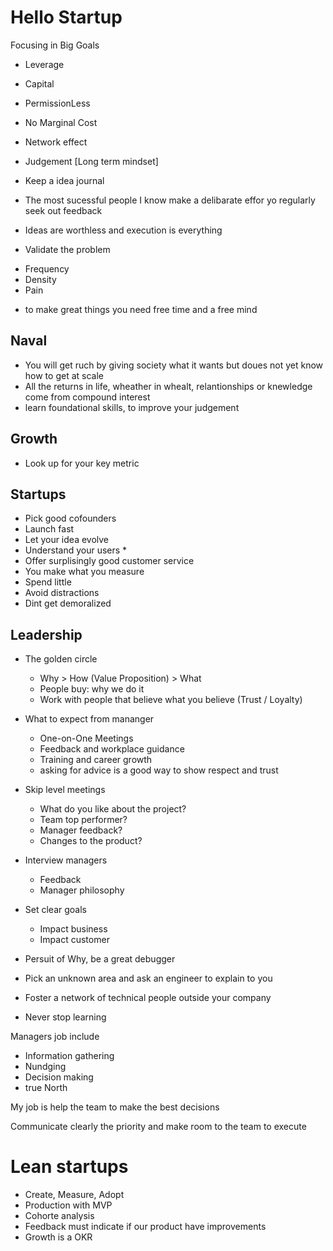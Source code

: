 # Hello Startup

Focusing in Big Goals

- Leverage
- Capital 
- PermissionLess
- No Marginal Cost
- Network effect
- Judgement [Long term mindset]

- Keep a idea journal
- The most sucessful people I know make a delibarate effor yo regularly seek out feedback
- Ideas are worthless and execution is everything

- Validate the problem
 * Frequency
 * Density
 * Pain

- to make great things you need free time and a free mind

## Naval
- You will get ruch by giving society what it wants but doues not yet know how to get at scale
- All the returns in life, wheather in whealt, relantionships or knewledge come from compound interest
- learn foundational skills, to improve your judgement 

## Growth 
- Look up for your key metric

## Startups 

- Pick good cofounders
- Launch fast
- Let your idea evolve
- Understand your users *
- Offer surplisingly good customer service
- You make what you measure
- Spend little
- Avoid distractions
- Dint get demoralized


## Leadership

- The golden circle
    * Why > How (Value Proposition) > What
    * People buy: why we do it
    * Work with people that believe what you believe (Trust / Loyalty)

- What to expect from mananger
    * One-on-One Meetings
    * Feedback and workplace guidance
    * Training and career growth
    * asking for advice is a good way to show respect and trust

- Skip level meetings
    * What do you like about the project?
    * Team top performer?
    * Manager feedback?
    * Changes to the product?

- Interview managers
    * Feedback
    * Manager philosophy

- Set clear goals
    * Impact business
    * Impact customer

- Persuit of Why, be a great debugger
- Pick an unknown area and ask an engineer to explain to you
- Foster a network of technical people outside your company
- Never stop learning

Managers job include
- Information gathering 
- Nundging
- Decision making
- true North

My job is help the team to make the best decisions

Communicate clearly the priority and make room to the team to execute


# Lean startups

- Create, Measure, Adopt
- Production with MVP
- Cohorte analysis 
- Feedback must indicate if our product have improvements
- Growth is a OKR